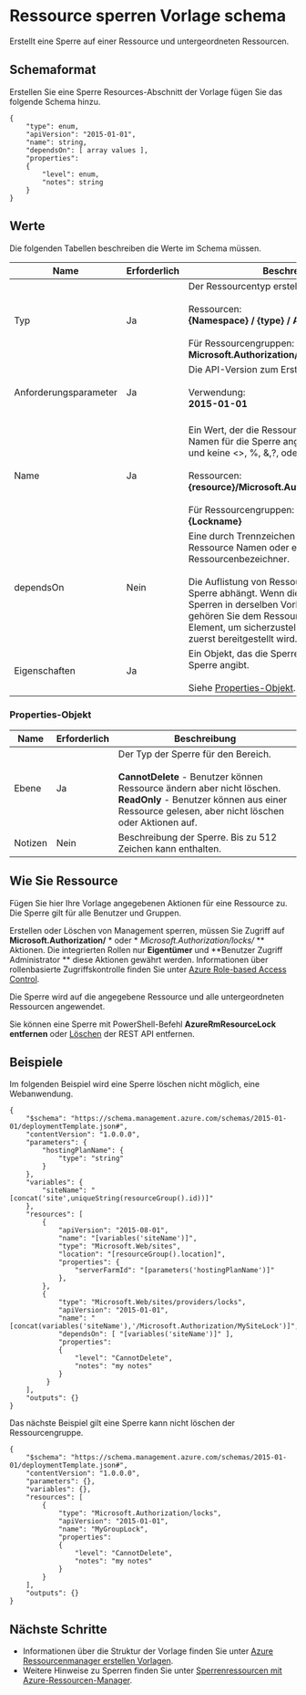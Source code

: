 <properties
   pageTitle="Vorlage für Ressourcensperren Ressourcenmanager | Microsoft Azure"
   description="Zeigt das Schema Ressourcen-Manager für die Bereitstellung von Ressourcensperren über eine Vorlage."
   services="azure-resource-manager"
   documentationCenter="na"
   authors="tfitzmac"
   manager="timlt"
   editor=""/>

<tags
   ms.service="azure-resource-manager"
   ms.devlang="na"
   ms.topic="article"
   ms.tgt_pltfrm="na"
   ms.workload="na"
   ms.date="10/03/2016"
   ms.author="tomfitz"/>

# <a name="resource-locks-template-schema"></a>Ressource sperren Vorlage schema

Erstellt eine Sperre auf einer Ressource und untergeordneten Ressourcen.

## <a name="schema-format"></a>Schemaformat

Erstellen Sie eine Sperre Resources-Abschnitt der Vorlage fügen Sie das folgende Schema hinzu.
    
    {
        "type": enum,
        "apiVersion": "2015-01-01",
        "name": string,
        "dependsOn": [ array values ],
        "properties":
        {
            "level": enum,
            "notes": string
        }
    }



## <a name="values"></a>Werte

Die folgenden Tabellen beschreiben die Werte im Schema müssen.

| Name | Erforderlich | Beschreibung |
| ---- | -------- | ----------- |
| Typ | Ja | Der Ressourcentyp erstellen.<br /><br />Ressourcen:<br />**{Namespace} / {type} / Anbieter Sperren**<br /><br/>Für Ressourcengruppen:<br />**Microsoft.Authorization/locks** |
| Anforderungsparameter | Ja | Die API-Version zum Erstellen der Ressource.<br /><br />Verwendung:<br />**2015-01-01**<br /><br /> |
| Name | Ja | Ein Wert, der die Ressource sperren und einen Namen für die Sperre angibt. Bis zu 64 Zeichen und keine <>, %, &,?, oder alle Zeichen.<br /><br />Ressourcen:<br />**{resource}/Microsoft.Authorization/{lockname}**<br /><br />Für Ressourcengruppen:<br />**{Lockname}** |
| dependsOn | Nein | Eine durch Trennzeichen getrennte Liste einer Ressource Namen oder eindeutiger Ressourcenbezeichner.<br /><br />Die Auflistung von Ressourcen, denen diese Sperre abhängt. Wenn die Ressource, die Sie Sperren in derselben Vorlage bereitgestellt wird, gehören Sie dem Ressourcennamen in diesem Element, um sicherzustellen, dass die Ressource zuerst bereitgestellt wird. | 
| Eigenschaften | Ja | Ein Objekt, das die Sperre und Hinweise für die Sperre angibt.<br /><br />Siehe [Properties-Objekt](#properties-object). |  

### <a name="properties-object"></a>Properties-Objekt

| Name | Erforderlich | Beschreibung |
| ---- | -------- | ----------- |
| Ebene   | Ja | Der Typ der Sperre für den Bereich.<br /><br />**CannotDelete** - Benutzer können Ressource ändern aber nicht löschen.<br />**ReadOnly** - Benutzer können aus einer Ressource gelesen, aber nicht löschen oder Aktionen auf. |
| Notizen   | Nein | Beschreibung der Sperre. Bis zu 512 Zeichen kann enthalten. |


## <a name="how-to-use-the-lock-resource"></a>Wie Sie Ressource

Fügen Sie hier Ihre Vorlage angegebenen Aktionen für eine Ressource zu. Die Sperre gilt für alle Benutzer und Gruppen.

Erstellen oder Löschen von Management sperren, müssen Sie Zugriff auf **Microsoft.Authorization/** * oder * *Microsoft.Authorization/locks/* ** Aktionen. Die integrierten Rollen nur **Eigentümer** und **Benutzer Zugriff Administrator ** diese Aktionen gewährt werden. Informationen über rollenbasierte Zugriffskontrolle finden Sie unter [Azure Role-based Access Control](./active-directory/role-based-access-control-configure.md).

Die Sperre wird auf die angegebene Ressource und alle untergeordneten Ressourcen angewendet.

Sie können eine Sperre mit PowerShell-Befehl **AzureRmResourceLock entfernen** oder [Löschen](https://msdn.microsoft.com/library/azure/mt204562.aspx) der REST API entfernen.

## <a name="examples"></a>Beispiele

Im folgenden Beispiel wird eine Sperre löschen nicht möglich, eine Webanwendung.

    {
        "$schema": "https://schema.management.azure.com/schemas/2015-01-01/deploymentTemplate.json#",
        "contentVersion": "1.0.0.0",
        "parameters": {
            "hostingPlanName": {
                "type": "string"
            }
        },
        "variables": {
            "siteName": "[concat('site',uniqueString(resourceGroup().id))]"
        },
        "resources": [
            {
                "apiVersion": "2015-08-01",
                "name": "[variables('siteName')]",
                "type": "Microsoft.Web/sites",
                "location": "[resourceGroup().location]",
                "properties": {
                    "serverFarmId": "[parameters('hostingPlanName')]"
                },
            },
            {
                "type": "Microsoft.Web/sites/providers/locks",
                "apiVersion": "2015-01-01",
                "name": "[concat(variables('siteName'),'/Microsoft.Authorization/MySiteLock')]",
                "dependsOn": [ "[variables('siteName')]" ],
                "properties":
                {
                    "level": "CannotDelete",
                    "notes": "my notes"
                }
             }
        ],
        "outputs": {}
    }

Das nächste Beispiel gilt eine Sperre kann nicht löschen der Ressourcengruppe.

    {
        "$schema": "https://schema.management.azure.com/schemas/2015-01-01/deploymentTemplate.json#",
        "contentVersion": "1.0.0.0",
        "parameters": {},
        "variables": {},
        "resources": [
            {
                "type": "Microsoft.Authorization/locks",
                "apiVersion": "2015-01-01",
                "name": "MyGroupLock",
                "properties":
                {
                    "level": "CannotDelete",
                    "notes": "my notes"
                }
            }
        ],
        "outputs": {}
    }

## <a name="next-steps"></a>Nächste Schritte

- Informationen über die Struktur der Vorlage finden Sie unter [Azure Ressourcenmanager erstellen Vorlagen](resource-group-authoring-templates.md).
- Weitere Hinweise zu Sperren finden Sie unter [Sperrenressourcen mit Azure-Ressourcen-Manager](resource-group-lock-resources.md).
